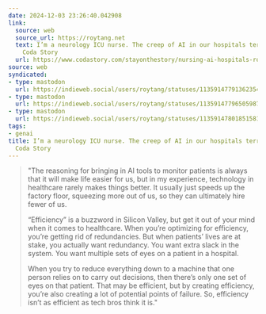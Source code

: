 ```yaml
---
date: 2024-12-03 23:26:40.042908
link:
  source: web
  source_url: https://roytang.net
  text: I’m a neurology ICU nurse. The creep of AI in our hospitals terrifies me -
    Coda Story
  url: https://www.codastory.com/stayonthestory/nursing-ai-hospitals-robots-capture/
source: web
syndicated:
- type: mastodon
  url: https://indieweb.social/users/roytang/statuses/113591477913623542
- type: mastodon
  url: https://indieweb.social/users/roytang/statuses/113591477965059876
- type: mastodon
  url: https://indieweb.social/users/roytang/statuses/113591478018515817
tags:
- genai
title: I’m a neurology ICU nurse. The creep of AI in our hospitals terrifies me -
  Coda Story
---
```


> "The reasoning for bringing in AI tools to monitor patients is always that it will make life easier for us, but in my experience, technology in healthcare rarely makes things better. It usually just speeds up the factory floor, squeezing more out of us, so they can ultimately hire fewer of us. 
> 
> “Efficiency” is a buzzword in Silicon Valley, but get it out of your mind when it comes to healthcare. When you’re optimizing for efficiency, you’re getting rid of redundancies. But when patients’ lives are at stake, you actually want redundancy. You want extra slack in the system. You want multiple sets of eyes on a patient in a hospital. 
>
> When you try to reduce everything down to a machine that one person relies on to carry out decisions, then there’s only one set of eyes on that patient. That may be efficient, but by creating efficiency, you’re also creating a lot of potential points of failure. So, efficiency isn’t as efficient as tech bros think it is."
>
